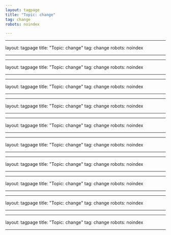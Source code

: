 ```yaml
---
layout: tagpage
title: "Topic: change"
tag: change
robots: noindex

---
```

---
layout: tagpage
title: "Topic: change"
tag: change
robots: noindex

---
---
layout: tagpage
title: "Topic: change"
tag: change
robots: noindex

---
---
layout: tagpage
title: "Topic: change"
tag: change
robots: noindex

---
---
layout: tagpage
title: "Topic: change"
tag: change
robots: noindex

---
---
layout: tagpage
title: "Topic: change"
tag: change
robots: noindex

---
---
layout: tagpage
title: "Topic: change"
tag: change
robots: noindex

---
---
layout: tagpage
title: "Topic: change"
tag: change
robots: noindex

---
---
layout: tagpage
title: "Topic: change"
tag: change
robots: noindex

---
---
layout: tagpage
title: "Topic: change"
tag: change
robots: noindex

---
---
layout: tagpage
title: "Topic: change"
tag: change
robots: noindex

---
